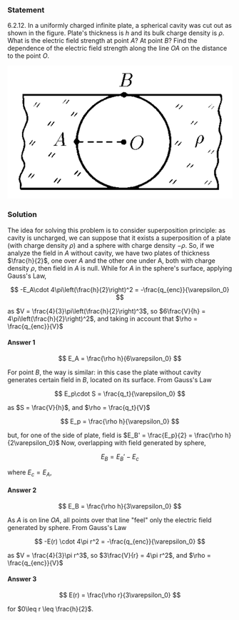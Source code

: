 ###  Statement

$6.2.12.$ In a uniformly charged infinite plate, a spherical cavity was cut out as shown in the figure. Plate's thickness is $h$ and its bulk charge density is $\rho$. What is the electric field strength at point $A$? At point $B$? Find the dependence of the electric field strength along the line $OA$ on the distance to the point $O$.

![ For problem $6.2.12$ |509x300, 59%](../../img/6.2.12/statement.png)

### Solution

The idea for solving this problem is to consider superposition principle: as cavity is uncharged, we can suppose that it exists a superposition of a plate (with charge density $\rho$) and a sphere with charge density $-\rho$. So, if we analyze the field in $A$ without cavity, we have two plates of thickness $\frac{h}{2}$, one over $A$ and the other one under A, both with charge density $\rho$, then field in $A$ is null. While for $A$ in the sphere's surface, applying Gauss's Law,

$$
-E_A\cdot 4\pi\left(\frac{h}{2}\right)^2 = -\frac{q_{enc}}{\varepsilon_0}
$$

as $V = \frac{4}{3}\pi\left(\frac{h}{2}\right)^3$, so $6\frac{V}{h} = 4\pi\left(\frac{h}{2}\right)^2$, and taking in account that $\rho = \frac{q_{enc}}{V}$

#### Answer 1

$$
E_A = \frac{\rho h}{6\varepsilon_0}
$$

For point $B$, the way is similar: in this case the plate without cavity generates certain field in $B$, located on its surface. From Gauss's Law

$$
E_p\cdot S = \frac{q_t}{\varepsilon_0}
$$

as $S = \frac{V}{h}$, and $\rho = \frac{q_t}{V}$

$$
E_p = \frac{\rho h}{\varepsilon_0}
$$

but, for one of the side of plate, field is $E_B' = \frac{E_p}{2} = \frac{\rho h}{2\varepsilon_0}$ Now, overlapping with field generated by sphere,

$$
E_B = E_B' - E_c
$$

where $E_c = E_A$,

#### Answer 2

$$
E_B = \frac{\rho h}{3\varepsilon_0}
$$

As $A$ is on line $OA$, all points over that line "feel" only the electric field generated by sphere. From Gauss's Law

$$
-E(r) \cdot 4\pi r^2 = -\frac{q_{enc}}{\varepsilon_0}
$$

as $V = \frac{4}{3}\pi r^3$, so $3\frac{V}{r} = 4\pi r^2$, and $\rho = \frac{q_{enc}}{V}$

#### Answer 3

$$
E(r) = \frac{\rho r}{3\varepsilon_0}
$$

for $0\leq r \leq \frac{h}{2}$.